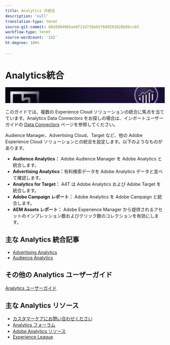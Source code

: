 ```yaml
---
title: Analytics の統合
description: 'null'
translation-type: tm+mt
source-git-commit: d0a5094865ae6f21d710eb57689201828b89cc03
workflow-type: tm+mt
source-wordcount: '152'
ht-degree: 100%

---
```



# Analytics統合

![バナー](../../assets/doc_banner_integrate.png)

このガイドでは、複数の Experience Cloud ソリューションの統合に焦点を当てています。Analytics Data Connectors をお探しの場合は、インポートユーザーガイドの [Data Connectors](/help/import/data-connectors/getting-started-data-connectors.md) ページを参照してください。

Audience Manager、Advertising Cloud、Target など、他の Adobe Experience Cloud ソリューションとの統合を設定します。以下のようなものがあります。

* **Audience Analytics：** Adobe Audience Manager を Adobe Analytics と統合します。
* **Advertising Analytics：**&#x200B;有料検索データを Adobe Analytics データと並べて確認します。
* **Analytics for Target：** A4T は Adobe Analytics および Adobe Target を統合します。
* **Adobe Campaign レポート：** Adobe Analytics を Adobe Campaign と統合します。
* **AEM Assets レポート：** Adobe Experience Manager から提供されるアセットのインプレッション数およびクリック数のコレクションを有効にします。

## 主な Analytics 統合記事

* [Advertising Analytics](c-advertising-analytics/overview.md)
* [Audience Analytics](c-audience-analytics/mc-audiences-aam.md)

## その他の Analytics ユーザーガイド

[Analytics ユーザーガイド](/help/landing/home.md)

## 主な Analytics リソース

* [カスタマーケアにお問い合わせください](https://helpx.adobe.com/jp/contact/enterprise-support.ec.html)
* [Analytics フォーラム](https://forums.adobe.com/community/experience-cloud/analytics-cloud/analytics)
* [Adobe Analytics リソース](https://forums.adobe.com/message/10660755)
* [Experience League](https://landing.adobe.com/experience-league/)
